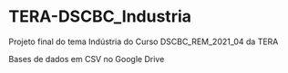 # TERA-DSCBC_Industria
Projeto final do tema Indústria do Curso DSCBC_REM_2021_04 da TERA

Bases de dados em CSV no Google Drive
